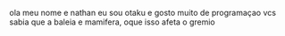 ola meu nome e nathan eu sou otaku e gosto muito de programaçao
vcs sabia que a baleia e mamifera, oque isso afeta o gremio 
